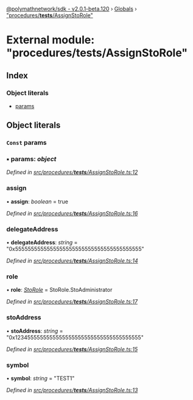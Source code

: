 [@polymathnetwork/sdk - v2.0.1-beta.120](../README.md) › [Globals](../globals.md) › ["procedures/**tests**/AssignStoRole"](_procedures___tests___assignstorole_.md)

# External module: "procedures/**tests**/AssignStoRole"

## Index

### Object literals

- [params](_procedures___tests___assignstorole_.md#const-params)

## Object literals

### `Const` params

### ▪ **params**: _object_

_Defined in [src/procedures/**tests**/AssignStoRole.ts:12](https://github.com/PolymathNetwork/polymath-sdk/blob/1da5bc5/src/procedures/__tests__/AssignStoRole.ts#L12)_

### assign

• **assign**: _boolean_ = true

_Defined in [src/procedures/**tests**/AssignStoRole.ts:16](https://github.com/PolymathNetwork/polymath-sdk/blob/1da5bc5/src/procedures/__tests__/AssignStoRole.ts#L16)_

### delegateAddress

• **delegateAddress**: _string_ = "0x5555555555555555555555555555555555555555"

_Defined in [src/procedures/**tests**/AssignStoRole.ts:14](https://github.com/PolymathNetwork/polymath-sdk/blob/1da5bc5/src/procedures/__tests__/AssignStoRole.ts#L14)_

### role

• **role**: _[StoRole](../enums/_types_index_.storole.md)_ = StoRole.StoAdministrator

_Defined in [src/procedures/**tests**/AssignStoRole.ts:17](https://github.com/PolymathNetwork/polymath-sdk/blob/1da5bc5/src/procedures/__tests__/AssignStoRole.ts#L17)_

### stoAddress

• **stoAddress**: _string_ = "0x1234555555555555555555555555555555555555"

_Defined in [src/procedures/**tests**/AssignStoRole.ts:15](https://github.com/PolymathNetwork/polymath-sdk/blob/1da5bc5/src/procedures/__tests__/AssignStoRole.ts#L15)_

### symbol

• **symbol**: _string_ = "TEST1"

_Defined in [src/procedures/**tests**/AssignStoRole.ts:13](https://github.com/PolymathNetwork/polymath-sdk/blob/1da5bc5/src/procedures/__tests__/AssignStoRole.ts#L13)_
